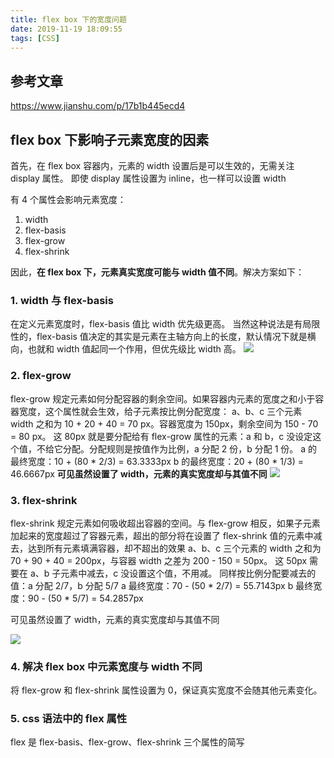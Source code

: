 ```yaml
---
title: flex box 下的宽度问题
date: 2019-11-19 18:09:55
tags: [CSS]
---
```


## 参考文章

https://www.jianshu.com/p/17b1b445ecd4

## flex box 下影响子元素宽度的因素

首先，在 flex box 容器内，元素的 width 设置后是可以生效的，无需关注 display 属性。
即使 display 属性设置为 inline，也一样可以设置 width

有 4 个属性会影响元素宽度：

1. width
2. flex-basis
3. flex-grow
4. flex-shrink

因此，**在 flex box 下，元素真实宽度可能与 width 值不同**。解决方案如下：

### 1. width 与 flex-basis

在定义元素宽度时，flex-basis 值比 width 优先级更高。
当然这种说法是有局限性的，flex-basis 值决定的其实是元素在主轴方向上的长度，默认情况下就是横向，也就和 width 值起同一个作用，但优先级比 width 高。
![](/blog/images/flex-box-下的宽度问题1.png)

### 2. flex-grow

flex-grow 规定元素如何分配容器的剩余空间。如果容器内元素的宽度之和小于容器宽度，这个属性就会生效，给子元素按比例分配宽度：
a、b、c 三个元素 width 之和为 10 + 20 + 40 = 70 px。容器宽度为 150px，剩余空间为 150 - 70 = 80 px。
这 80px 就是要分配给有 flex-grow 属性的元素：a 和 b，c 没设定这个值，不给它分配。分配规则是按值作为比例，a 分配 2 份，b 分配 1 份。
a 的最终宽度：10 + (80 \* 2/3) = 63.3333px
b 的最终宽度：20 + (80 \* 1/3) = 46.6667px
**可见虽然设置了 width，元素的真实宽度却与其值不同**
![](/blog/images/flex-box-下的宽度问题2.png)

### 3. flex-shrink

flex-shrink 规定元素如何吸收超出容器的空间。与 flex-grow 相反，如果子元素加起来的宽度超过了容器元素，超出的部分将在设置了 flex-shrink 值的元素中减去，达到所有元素填满容器，却不超出的效果
a、b、c 三个元素的 width 之和为 70 + 90 + 40 = 200px，与容器 width 之差为 200 - 150 = 50px。
这 50px 需要在 a、b 子元素中减去，c 没设置这个值，不用减。
同样按比例分配要减去的值：a 分配 2/7，b 分配 5/7
a 最终宽度：70 - (50 \* 2/7) = 55.7143px
b 最终宽度：90 - (50 \* 5/7) = 54.2857px

可见虽然设置了 width，元素的真实宽度却与其值不同

![](/blog/images/flex-box-下的宽度问题3.png)

### 4. 解决 flex box 中元素宽度与 width 不同

将 flex-grow 和 flex-shrink 属性设置为 0，保证真实宽度不会随其他元素变化。

### 5. css 语法中的 flex 属性

flex 是 flex-basis、flex-grow、flex-shrink 三个属性的简写
